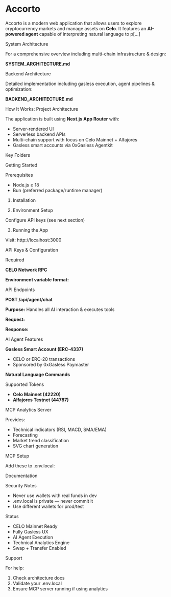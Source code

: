Accorto
=======

Accorto is a modern web application that allows users to explore cryptocurrency markets and manage assets on **Celo**. It features an **AI-powered agent** capable of interpreting natural language to p[...]

System Architecture

For a comprehensive overview including multi-chain infrastructure & design:

**SYSTEM_ARCHITECTURE.md**

Backend Architecture

Detailed implementation including gasless execution, agent pipelines & optimization:

**BACKEND_ARCHITECTURE.md**

How It Works: Project Architecture

The application is built using **Next.js App Router** with:

- Server-rendered UI
- Serverless backend APIs
- Multi-chain support with focus on Celo Mainnet + Alfajores
- Gasless smart accounts via 0xGasless Agentkit

Key Folders

Getting Started

Prerequisites

*   Node.js ≥ 18
*   Bun (preferred package/runtime manager)

1. Installation

2. Environment Setup

Configure API keys (see next section)

3. Running the App

Visit: http://localhost:3000

API Keys & Configuration

Required

**CELO Network RPC**

**Environment variable format:**

API Endpoints

**POST /api/agent/chat**

**Purpose:** Handles all AI interaction & executes tools

**Request:**

**Response:**

AI Agent Features

**Gasless Smart Account (ERC-4337)**

*   CELO or ERC-20 transactions
*   Sponsored by 0xGasless Paymaster

**Natural Language Commands**

Supported Tokens

- **Celo Mainnet (42220)**
- **Alfajores Testnet (44787)**

MCP Analytics Server

Provides:

*   Technical indicators (RSI, MACD, SMA/EMA)
*   Forecasting
*   Market trend classification
*   SVG chart generation

MCP Setup

Add these to .env.local:

Documentation

Security Notes

*   Never use wallets with real funds in dev
*   .env.local is private — never commit it
*   Use different wallets for prod/test

Status

- CELO Mainnet Ready
- Fully Gasless UX
- AI Agent Execution
- Technical Analytics Engine
- Swap + Transfer Enabled

Support

For help:

1. Check architecture docs
2. Validate your .env.local
3. Ensure MCP server running if using analytics
